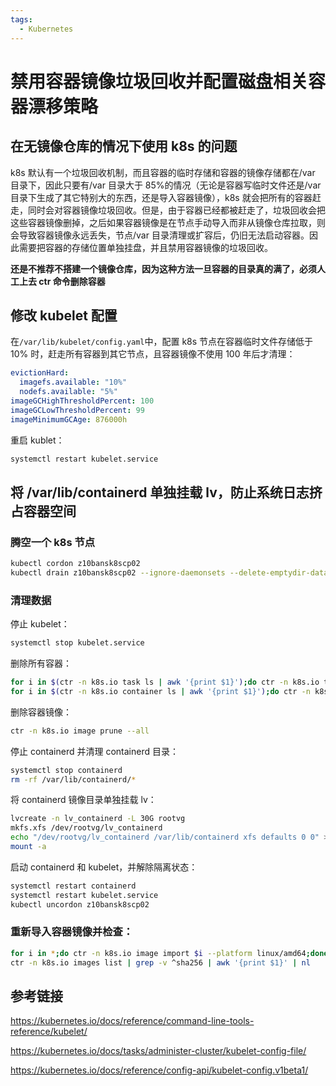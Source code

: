 ```yaml
---
tags:
  - Kubernetes
---
```


# 禁用容器镜像垃圾回收并配置磁盘相关容器漂移策略

## 在无镜像仓库的情况下使用 k8s 的问题

k8s 默认有一个垃圾回收机制，而且容器的临时存储和容器的镜像存储都在/var 目录下，因此只要有/var 目录大于 85%的情况（无论是容器写临时文件还是/var 目录下生成了其它特别大的东西，还是导入容器镜像），k8s 就会把所有的容器赶走，同时会对容器镜像垃圾回收。但是，由于容器已经都被赶走了，垃圾回收会把这些容器镜像删掉，之后如果容器镜像是在节点手动导入而非从镜像仓库拉取，则会导致容器镜像永远丢失，节点/var 目录清理或扩容后，仍旧无法启动容器。因此需要把容器的存储位置单独挂盘，并且禁用容器镜像的垃圾回收。

**还是不推荐不搭建一个镜像仓库，因为这种方法一旦容器的目录真的满了，必须人工上去 ctr 命令删除容器**

## 修改 kubelet 配置

在`/var/lib/kubelet/config.yaml`中，配置 k8s 节点在容器临时文件存储低于 10% 时，赶走所有容器到其它节点，且容器镜像不使用 100 年后才清理：

```yaml
evictionHard:
  imagefs.available: "10%"
  nodefs.available: "5%"
imageGCHighThresholdPercent: 100
imageGCLowThresholdPercent: 99
imageMinimumGCAge: 876000h
```

重启 kublet：

```bash
systemctl restart kubelet.service
```

## 将 /var/lib/containerd 单独挂载 lv，防止系统日志挤占容器空间

### 腾空一个 k8s 节点

```bash
kubectl cordon z10bansk8scp02
kubectl drain z10bansk8scp02 --ignore-daemonsets --delete-emptydir-data
```

### 清理数据

停止 kubelet：

```bash
systemctl stop kubelet.service
```

删除所有容器：

```bash
for i in $(ctr -n k8s.io task ls | awk '{print $1}');do ctr -n k8s.io task kill $i;done
for i in $(ctr -n k8s.io container ls | awk '{print $1}');do ctr -n k8s.io container delete $i;done
```

删除容器镜像：

```bash
ctr -n k8s.io image prune --all
```

停止 containerd 并清理 containerd 目录：

```bash
systemctl stop containerd
rm -rf /var/lib/containerd/*
```

将 containerd 镜像目录单独挂载 lv：

```bash
lvcreate -n lv_containerd -L 30G rootvg
mkfs.xfs /dev/rootvg/lv_containerd
echo "/dev/rootvg/lv_containerd /var/lib/containerd xfs defaults 0 0" >> /etc/fstab
mount -a
```

启动 containerd 和 kubelet，并解除隔离状态：

```bash
systemctl restart containerd
systemctl restart kubelet.service
kubectl uncordon z10bansk8scp02
```

### 重新导入容器镜像并检查：

```bash
for i in *;do ctr -n k8s.io image import $i --platform linux/amd64;done
ctr -n k8s.io images list | grep -v ^sha256 | awk '{print $1}' | nl
```

## 参考链接

https://kubernetes.io/docs/reference/command-line-tools-reference/kubelet/

https://kubernetes.io/docs/tasks/administer-cluster/kubelet-config-file/

https://kubernetes.io/docs/reference/config-api/kubelet-config.v1beta1/
